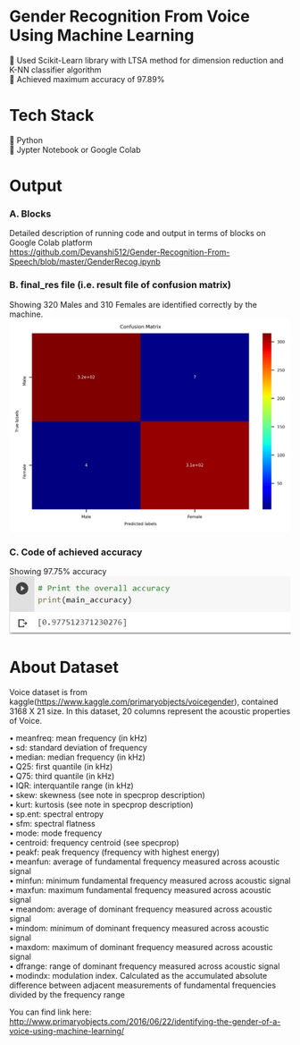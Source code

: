 # Gender Recognition From Voice Using Machine Learning

 Used Scikit-Learn library with LTSA method for dimension reduction and K-NN classifier algorithm <br >
 Achieved maximum accuracy of 97.89%

# Tech Stack
 Python<br>
 Jypter Notebook or Google Colab

# Output

### A. Blocks

Detailed description of running code and output in terms of blocks on Google Colab platform <br >
https://github.com/Devanshi512/Gender-Recognition-From-Speech/blob/master/GenderRecog.ipynb

### B. final_res file (i.e. result file of confusion matrix) 

Showing 320 Males and 310 Females are identified correctly by the machine.<br >
![Alt text](Image/Final_Res.jpeg?raw=true "Final_Res file")


### C. Code of achieved accuracy
Showing 97.75% accuracy <br >
![Alt text](Image/Accuracy_Result.JPG?raw=true "Accuracy Result")

# About Dataset

Voice dataset is from kaggle(https://www.kaggle.com/primaryobjects/voicegender), contained 3168 X 21 size. In this dataset, 20 columns represent the acoustic properties of Voice.

•	meanfreq: mean frequency (in kHz)  
•	sd: standard deviation of frequency  
•	median: median frequency (in kHz)  
•	Q25: first quantile (in kHz)  
•	Q75: third quantile (in kHz)  
•	IQR: interquantile range (in kHz)  
•	skew: skewness (see note in specprop description)  
•	kurt: kurtosis (see note in specprop description)  
•	sp.ent: spectral entropy  
•	sfm: spectral flatness  
•	mode: mode frequency  
•	centroid: frequency centroid (see specprop)  
•	peakf: peak frequency (frequency with highest energy)  
•	meanfun: average of fundamental frequency measured across acoustic signal  
•	minfun: minimum fundamental frequency measured across acoustic signal  
•	maxfun: maximum fundamental frequency measured across acoustic signal  
•	meandom: average of dominant frequency measured across acoustic signal   
•	mindom: minimum of dominant frequency measured across acoustic signal  
•	maxdom: maximum of dominant frequency measured across acoustic signal  
•	dfrange: range of dominant frequency measured across acoustic signal  
•	modindx: modulation index. Calculated as the accumulated absolute difference between adjacent measurements of fundamental frequencies divided by the frequency range  

You can find link here: http://www.primaryobjects.com/2016/06/22/identifying-the-gender-of-a-voice-using-machine-learning/
